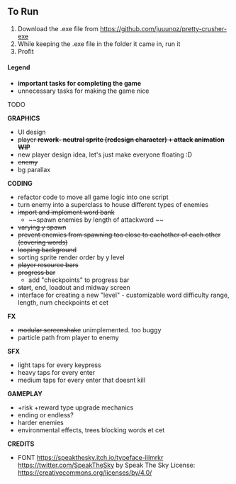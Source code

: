 ## To Run
1. Download the .exe file from https://github.com/juuunoz/pretty-crusher-exe
2. While keeping the .exe file in the folder it came in, run it
3. Profit

#### Legend

 * **important tasks for completing the game**
 * unnecessary tasks for making the game nice

TODO

**GRAPHICS**
 * UI design
 * ~~player **rework- neutral sprite (redesign character) + attack animation** **WIP**~~
 * new player design idea, let's just make everyone floating :D
 * ~~enemy~~
 * bg parallax

**CODING**
* refactor code to move all game logic into one script
* turn enemy into a superclass to house different types of enemies
* ~~import and implement word bank~~
	* ~~spawn enemies by length of attackword ~~
* ~~varying y spawn~~
* ~~prevent enemies from spawning too close to eachother of each other (covering words)~~
* ~~looping background~~
* sorting sprite render order by y level
* ~~player resource bars~~
* ~~progress bar~~
	* add "checkpoints" to progress bar
* ~~start~~, end, loadout and midway screen
* interface for creating a new "level" - customizable word difficulty range, length, num checkpoints et cet

**FX**
* ~~modular screenshake~~ unimplemented. too buggy
* particle path from player to enemy

**SFX**
* light taps for every keypress
* heavy taps for every enter
* medium taps for every enter that doesnt kill

**GAMEPLAY**
* +risk +reward type upgrade mechanics
* ending or endless?
* harder enemies
* environmental effects, trees blocking words et cet 

**CREDITS**
* FONT
https://speakthesky.itch.io/typeface-lilmrkr 
https://twitter.com/SpeakTheSky
by Speak The Sky
License: https://creativecommons.org/licenses/by/4.0/
